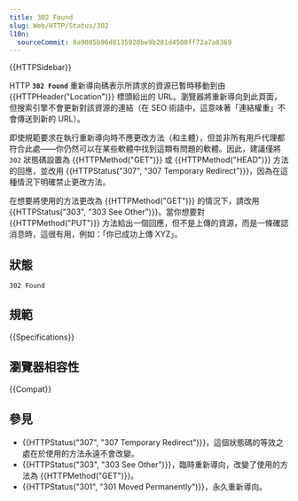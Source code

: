```yaml
---
title: 302 Found
slug: Web/HTTP/Status/302
l10n:
  sourceCommit: 8a9085b96d0135920be9b281d4500ff72a7a8369
---
```


{{HTTPSidebar}}

HTTP **`302 Found`** 重新導向碼表示所請求的資源已暫時移動到由 {{HTTPHeader("Location")}} 標頭給出的 URL。瀏覽器將重新導向到此頁面，但搜索引擎不會更新對該資源的連結（在 SEO 術語中，這意味著「連結權重」不會傳送到新的 URL）。

即使規範要求在執行重新導向時不應更改方法（和主體），但並非所有用戶代理都符合此處——你仍然可以在某些軟體中找到這類有問題的軟體。因此，建議僅將 `302` 狀態碼設置為 {{HTTPMethod("GET")}} 或 {{HTTPMethod("HEAD")}} 方法的回應，並改用 {{HTTPStatus("307", "307 Temporary Redirect")}}，因為在這種情況下明確禁止更改方法。

在想要將使用的方法更改為 {{HTTPMethod("GET")}} 的情況下，請改用 {{HTTPStatus("303", "303 See Other")}}。當你想要對 {{HTTPMethod("PUT")}} 方法給出一個回應，但不是上傳的資源，而是一條確認消息時，這很有用，例如：「你已成功上傳 XYZ」。

## 狀態

```http
302 Found
```

## 規範

{{Specifications}}

## 瀏覽器相容性

{{Compat}}

## 參見

- {{HTTPStatus("307", "307 Temporary Redirect")}}，這個狀態碼的等效之處在於使用的方法永遠不會改變。
- {{HTTPStatus("303", "303 See Other")}}，臨時重新導向，改變了使用的方法為 {{HTTPMethod("GET")}}。
- {{HTTPStatus("301", "301 Moved Permanently")}}，永久重新導向。

